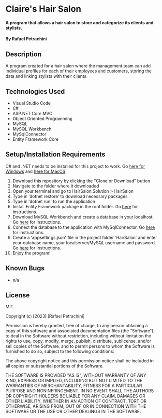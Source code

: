 # Claire's Hair Salon

#### A program that allows a hair salon to store and categorize its clients and stylists.

#### By Rafael Petrachini

## Description

A program created for a hair salon where the management team can add individual profiles for each of their employees and customers, storing the data and linking stylists with their clients.

## Technologies Used

- Visual Studio Code
- C#
- ASP.NET Core MVC
- Object Oriented Programming
- MySQL
- MySQL Workbench
- MySqlConnector
- Entity Framework Core 

## Setup/Installation Requirements

C# and .NET needs to be installed for this project to work. Go [here for Windows](https://dotnet.microsoft.com/download/thank-you/dotnet-sdk-2.2.203-windows-x64-installer) and [here for MacOS](https://dotnet.microsoft.com/download/thank-you/dotnet-sdk-2.2.106-macos-x64-installer).

1. Download this repository by clicking the "Clone or Download" button
2. Navigate to the folder where it downloaded
3. Open your terminal and go to HairSalon.Solution > HairSalon
4. Type in 'dotnet restore' to download necessary packages
5. Type in 'dotnet run' to run the application
6. Install Entity Framework package in the root folder. Go [here](https://www.learnhowtoprogram.com/c-and-net-part-time/database-basics/configuration-for-entity-framework-core) for instructions.
7. Download MySQL Workbench and create a database in your localhost. Go [here](https://www.learnhowtoprogram.com/c-and-net-part-time/database-basics/introduction-to-mysql-workbench-creating-a-database) for instructions.
8. Connect the database to the application with MySqlConnector. Go [here](https://www.learnhowtoprogram.com/c-and-net-part-time/database-basics/connecting-a-database-to-an-asp-net-core-app-with-mysqlconnector) for instructions. 
8. Create a 'appsettings.json' file in the project folder 'HairSalon' and enter your database name, your localserver/MySQL username and password. Go [here](https://www.learnhowtoprogram.com/c-and-net-part-time/database-basics/connecting-a-database-to-an-asp-net-core-app-with-mysqlconnector) for instructions. 
9. Enjoy the program!

## Known Bugs

- n/a

## License

MIT

Copyright (c) [2023] [Rafael Petrachini]

Permission is hereby granted, free of charge, to any person obtaining a copy of this software and associated documentation files (the "Software"), to deal in the Software without restriction, including without limitation the rights to use, copy, modify, merge, publish, distribute, sublicense, and/or sell copies of the Software, and to permit persons to whom the Software is furnished to do so, subject to the following conditions:

The above copyright notice and this permission notice shall be included in all copies or substantial portions of the Software.

THE SOFTWARE IS PROVIDED "AS IS", WITHOUT WARRANTY OF ANY KIND, EXPRESS OR IMPLIED, INCLUDING BUT NOT LIMITED TO THE WARRANTIES OF MERCHANTABILITY, FITNESS FOR A PARTICULAR PURPOSE AND NONINFRINGEMENT. IN NO EVENT SHALL THE AUTHORS OR COPYRIGHT HOLDERS BE LIABLE FOR ANY CLAIM, DAMAGES OR OTHER LIABILITY, WHETHER IN AN ACTION OF CONTRACT, TORT OR OTHERWISE, ARISING FROM, OUT OF OR IN CONNECTION WITH THE SOFTWARE OR THE USE OR OTHER DEALINGS IN THE SOFTWARE.
